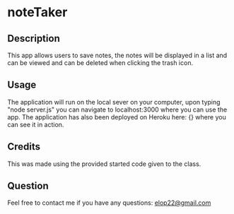 # noteTaker

## Description
This app allows users to save notes, the notes will be displayed in a list and can be viewed and can be deleted when clicking the trash icon.

## Usage 

The application will run on the local sever on your computer,  upon typing "node server.js" you can navigate to localhost:3000 where you can use the app.  The application has also been deployed on Heroku here: {} where you can see it in action.

## Credits

This was made using the provided started code given to the class.

## Question

Feel free to contact me if you have any questions:
elop22@gmail.com

